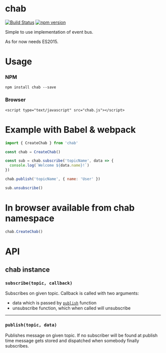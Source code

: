 # chab

[![Build Status](https://travis-ci.org/davidskuza/chab.svg?branch=master)](https://travis-ci.org/davidskuza/chab) [![npm version](https://badge.fury.io/js/chab.svg)](https://badge.fury.io/js/chab)

Simple to use implementation of event bus.

As for now needs ES2015.

# Usage

### NPM

```
npm install chab --save
```

### Browser

```
<script type="text/javascript" src="chab.js"></script>
```

# Example with Babel & webpack

```js
import { CreateChab } from 'chab'

const chab = CreateChab()

const sub = chab.subscribe('topicName', data => {
  console.log(`Welcome ${data.name}!`)
})

chab.publish('topicName', { name: 'User' })

sub.unsubscribe()
```

# In browser available from chab namespace

```js
chab.CreateChab()
```

# API

## chab instance

### <a id="subscribe"></a> `subscribe(topic, callback)`

Subscribes on given topic.
Callback is called with two arguments: 
  - data which is passed by [`publish`](#publish) function
  - unsubscribe function, which when called will unsubscribe

- - -

### <a id="publish"></a> `publish(topic, data)`

Publishes message on given topic.
If no subscriber will be found at publish time message gets stored and dispatched when somebody finally subscribes.
